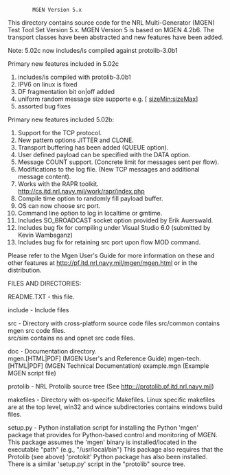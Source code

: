             MGEN Version 5.x

This directory contains source code for the NRL Multi-Generator
(MGEN) Test Tool Set Version 5.x.  MGEN Version 5 is based on 
MGEN 4.2b6.  The transport classes have been abstracted and new
features have been added.

Note: 5.02c now includes/is compiled against protolib-3.0b1

Primary new features included in 5.02c

1) includes/is compiled with protolib-3.0b1
2) IPV6 on linux is fixed
3) DF fragmentation bit on|off added
4) uniform random message size supporte e.g. <pattern> [<rate> <sizeMin:sizeMax>]
5) assorted bug fixes

Primary new features included 5.02b:

1)  Support for the TCP protocol. 
2)  New pattern options JITTER and CLONE.
3)  Transport buffering has been added (QUEUE option).
4)  User defined payload can be specified with the DATA option.
5)  Message COUNT support. (Concrete limit for messages sent per flow).
6)  Modifications to the log file.  (New TCP messages and additional
    message content).
7)  Works with the RAPR toolkit. <http://cs.itd.nrl.navy.mil/work/rapr/index.php>
8)  Compile time option to randomly fill payload buffer.
9)  OS can now choose src port.
10) Command line option to log in localtime or gmtime.
11) Includes SO_BROADCAST socket option provided by Erik Auerswald. 
12) Includes bug fix for compiling under Visual Studio 6.0 (submitted
    by Kevin Wambsganz)
13) Includes bug fix for retaining src port upon flow MOD command.

Please refer to the Mgen User's Guide for more information on these
and other features at <http://pf.itd.nrl.navy.mil/mgen/mgen.html> or
in the distribution.

FILES AND DIRECTORIES:

README.TXT  - this file.

include     - Include files

src         - Directory with cross-platform source code files
              src/common contains mgen src code files.  
              src/sim contains ns and opnet src code files.

doc         - Documentation directory.  
              mgen.[HTML|PDF] (MGEN User's and Reference Guide)
              mgen-tech.[HTML|PDF] (MGEN Technical Documentation)
              example.mgn (Example MGEN script file)

protolib    - NRL Protolib source tree (See
              <http:://protolib.pf.itd.nrl.navy.mil>)

makefiles   - Directory with os-specific Makefiles.
              Linux specific makefiles are at the top level,
              win32 and wince subdirectories contains windows
              build files.
              
setup.py    - Python installation script for installing the Python 'mgen'
              package that provides for Python-based control and monitoring
              of MGEN.  This package assumes the 'mgen' binary is 
              installed/located in the executable "path" (e.g., "/usr/local/bin")
              This package also requires that the Protolib (see above)
              'protokit' Python package has also been installed.  There is a
              similar 'setup.py' script in the "protolib" source tree.
